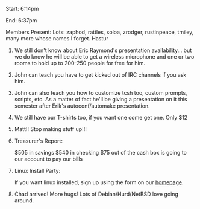 Start: 6:14pm </p><p>
End: 6:37pm </p><p>
Members Present: Lots: zaphod, rattles, soloa, zrodger, rustinpeace, tmiley, many more whose names I forget. Hastur </p><p>
1. We still don't know about Eric Raymond's presentation availability... but we do know he will be able to get a wireless microphone and one or two rooms to hold up to 200-250 people for free for him. </p><p>
2. John can teach you have to get kicked out of IRC channels if you ask him. </p><p>
3. John can also teach you how to customize tcsh too, custom prompts, scripts, etc.  As a matter of fact he'll be giving a presentation on it this semester after Erik's autoconf/automake  presentation. </p><p>
4. We still have our T-shirts too, if you want one come get one.  Only $12 </p><p>
5. Matt!! Stop making stuff up!!! </p><p>
6. Treasurer's Report:<br> </p><p>
$505 in savings $540 in checking $75 out of the cash box is going to our account to pay our bills </p><p>
7. Linux Install Party:<br> </p><p>
If you want linux installed, sign up using the form on our  <a href="http://yakko.cs.wmich.edu">homepage</a>. </p><p>
8. Chad arrived! More hugs! Lots of Debian/Hurd/NetBSD love going around. </p>
